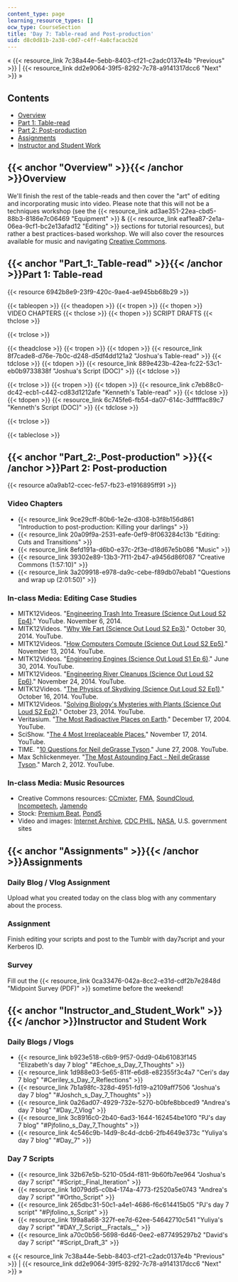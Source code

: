 ```yaml
---
content_type: page
learning_resource_types: []
ocw_type: CourseSection
title: 'Day 7: Table-read and Post-production'
uid: d8c0d81b-2a38-c0d7-c4ff-4a8cfacacb2d
---
```


« {{< resource_link 7c38a44e-5ebb-8403-cf21-c2adc0137e4b "Previous" >}} | {{< resource_link dd2e9064-39f5-8292-7c78-a9141317dcc6 "Next" >}} »

Contents
--------

*   [Overview](#Overview)
*   [Part 1: Table-read](#Part_1:_Table-read)
*   [Part 2: Post-production](#Part_2:_Post-production)
*   [Assignments](#Assignments)
*   [Instructor and Student Work](#Instructor_and_Student_Work)

{{< anchor "Overview" >}}{{< /anchor >}}Overview
------------------------------------------------

We'll finish the rest of the table-reads and then cover the "art" of editing and incorporating music into video. Please note that this will not be a techniques workshop (see the {{< resource_link ad3ae351-22ea-cbd5-88b3-8186e7c06469 "Equipment" >}} & {{< resource_link eaf1ea87-2e1a-06ea-9cf1-bc2e13afad12 "Editing" >}} sections for tutorial resources), but rather a best practices-based workshop. We will also cover the resources available for music and navigating [Creative Commons](http://creativecommons.org/).

{{< anchor "Part_1:_Table-read" >}}{{< /anchor >}}Part 1: Table-read
--------------------------------------------------------------------

{{< resource 6942b8e9-23f9-420c-9ae4-ae945bb68b29 >}}

{{< tableopen >}}
{{< theadopen >}}
{{< tropen >}}
{{< thopen >}}
VIDEO CHAPTERS
{{< thclose >}}
{{< thopen >}}
SCRIPT DRAFTS
{{< thclose >}}

{{< trclose >}}

{{< theadclose >}}
{{< tropen >}}
{{< tdopen >}}
{{< resource_link 8f7cade8-d76e-7b0c-d248-d5df4dd121a2 "Joshua's Table-read" >}}
{{< tdclose >}}
{{< tdopen >}}
{{< resource_link 889e423b-42ea-fc22-53c1-eb0b9733838f "Joshua's Script (DOC)" >}}
{{< tdclose >}}

{{< trclose >}}
{{< tropen >}}
{{< tdopen >}}
{{< resource_link c7eb88c0-dc42-ecb1-c442-cd83d1212afe "Kenneth's Table-read" >}}
{{< tdclose >}}
{{< tdopen >}}
{{< resource_link 6c745fe6-fb54-da07-614c-3dffffac89c7 "Kenneth's Script (DOC)" >}}
{{< tdclose >}}

{{< trclose >}}

{{< tableclose >}}

{{< anchor "Part_2:_Post-production" >}}{{< /anchor >}}Part 2: Post-production
------------------------------------------------------------------------------

{{< resource a0a9ab12-ccec-fe57-fb23-e1916895ff91 >}}

### Video Chapters

*   {{< resource_link 9ce29cff-80b6-1e2e-d308-b3f8b156d861 "Introduction to post-production: Killing your darlings" >}}
*   {{< resource_link 20a09f9a-2531-eafe-0ef9-8f063284c13b "Editing: Cuts and Transitions" >}}
*   {{< resource_link 8efd191a-d6b0-e37c-2f3e-d18d67e5b086 "Music" >}}
*   {{< resource_link 39302e89-13b3-7f11-2b47-a9456d86f087 "Creative Commons (1:57:10)" >}}
*   {{< resource_link 3a209918-e978-da9c-cebe-f89db07ebab1 "Questions and wrap up (2:01:50)" >}}

### In-class Media: Editing Case Studies

*   MITK12Videos. "[Engineering Trash Into Treasure (Science Out Loud S2 Ep4)](https://youtu.be/GzhFgEYiVyY)." YouTube. November 6, 2014.
*   MITK12Videos. "[Why We Fart (Science Out Loud S2 Ep3)](https://youtu.be/R1kxajH629A)." October 30, 2014. YouTube.
*   MITK12Videos. "[How Computers Compute (Science Out Loud S2 Ep5)](https://youtu.be/8cVsgFN3hSM)." November 13, 2014. YouTube.
*   MITK12Videos. "[Engineering Engines (Science Out Loud S1 Ep 6)](https://youtu.be/y2vzH1MjRqQ)." June 30, 2014. YouTube.
*   MITK12Videos. "[Engineering River Cleanups (Science Out Loud S2 Ep6)](https://youtu.be/oiHNdcdU1pM)." November 24, 2014. YouTube.
*   MITK12Videos. "[The Physics of Skydiving (Science Out Loud S2 Ep1)](https://youtu.be/qEWCRKxhEZo)." October 16, 2014. YouTube.
*   MITK12Videos. "[Solving Biology's Mysteries with Plants (Science Out Loud S2 Ep2](https://youtu.be/K9mhXBOhuHU))." October 23, 2014. YouTube.
*   Veritasium. "[The Most Radioactive Places on Earth](https://youtu.be/TRL7o2kPqw0)." December 17, 2004. YouTube.
*   SciShow. "[The 4 Most Irreplaceable Places.](https://youtu.be/nsp2VLsie_E)" November 17, 2014. YouTube.
*   TIME. "[10 Questions for Neil deGrasse Tyson](https://youtu.be/wiOwqDmacJo)." June 27, 2008. YouTube.
*   Max Schlickenmeyer. "[The Most Astounding Fact - Neil deGrasse Tyson](https://youtu.be/9D05ej8u-gU)." March 2, 2012. YouTube.

### In-class Media: Music Resources

*   Creative Commons resources: [CCmixter](http://ccmixter.org/), [FMA](http://freemusicarchive.org/), [SoundCloud](https://soundcloud.com/), [Incompetech](http://incompetech.com/), [Jamendo](https://www.jamendo.com/)
*   Stock: [Premium Beat,](http://www.premiumbeat.com/stock-music) [Pond5](http://www.pond5.com/)
*   Video and images: [Internet Archive](https://archive.org/details/stock_footage), [CDC PHIL](http://phil.cdc.gov/Phil/home.asp), [NASA](https://www.nasa.gov/multimedia/imagegallery/index.html), U.S. government sites

{{< anchor "Assignments" >}}{{< /anchor >}}Assignments
------------------------------------------------------

### Daily Blog / Vlog Assignment

Upload what you created today on the class blog with any commentary about the process.

### Assignment

Finish editing your scripts and post to the Tumblr with day7script and your Kerberos ID.

### Survey

Fill out the {{< resource_link 0ca33476-042a-8cc2-e31d-cdf2b7e2848d "Midpoint Survey (PDF)" >}} sometime before the weekend!

{{< anchor "Instructor_and_Student_Work" >}}{{< /anchor >}}Instructor and Student Work
--------------------------------------------------------------------------------------

### Daily Blogs / Vlogs

*   {{< resource_link b923e518-c6b9-9f57-0dd9-04b61083f145 "Elizabeth's day 7 blog" "#Echoe_s_Day_7_Thoughts" >}}
*   {{< resource_link 1d988e03-5e65-811f-e6d8-e82355f3c4a7 "Ceri's day 7 blog" "#Ceriley_s_Day_7_Reflections" >}}
*   {{< resource_link 7b1a98fc-328d-4951-fd19-a2109aff7506 "Joshua's day 7 blog" "#Joshch_s_Day_7_Thoughts" >}}
*   {{< resource_link 0a26ad07-4929-732e-5270-b0bfe8bbced9 "Andrea's day 7 blog" "#Day_7_Vlog" >}}
*   {{< resource_link 3c8916c0-2b40-6ad3-1644-162454be10f0 "PJ's day 7 blog" "#Pjfolino_s_Day_7_Thoughts" >}}
*   {{< resource_link 4c546c9b-14d9-8c4d-dcb6-2fb4649e373c "Yuliya's day 7 blog" "#Day_7" >}}

### Day 7 Scripts

*   {{< resource_link 32b67e5b-5210-05d4-f811-9b60fb7ee964 "Joshua's day 7 script" "#Script:_Final_Iteration" >}}
*   {{< resource_link 1d079dd5-c0b4-174a-4773-f2520a5e0743 "Andrea's day 7 script" "#Ortho_Script" >}}
*   {{< resource_link 265dbc31-50c1-a4e1-4686-f6c614415b05 "PJ's day 7 script" "#Pjfolino_s_Script" >}}
*   {{< resource_link 199a8a68-327f-ee7d-62ee-54642710c541 "Yuliya's day 7 script" "#DAY_7_Script__Fractals__" >}}
*   {{< resource_link a70c0b56-5698-6d46-0ee2-e877495297b2 "David's day 7 script" "#Script_Draft_3" >}}

« {{< resource_link 7c38a44e-5ebb-8403-cf21-c2adc0137e4b "Previous" >}} | {{< resource_link dd2e9064-39f5-8292-7c78-a9141317dcc6 "Next" >}} »